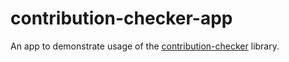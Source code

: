 contribution-checker-app
========================

An app to demonstrate usage of the [contribution-checker](https://github.com/jdennes/contribution-checker) library.
